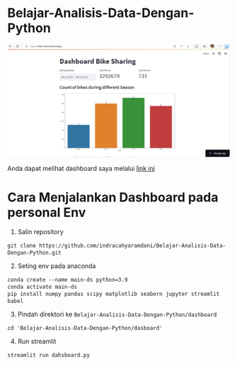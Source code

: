 # Belajar-Analisis-Data-Dengan-Python
![](https://github.com/indracahyaramdani/Belajar-Analisis-Data-Dengan-Python/blob/main/dashboard/Dashboard.png?raw=true)

Anda dapat melihat dashboard saya melalui [link ini](https://bike-indra.streamlit.app/)

# Cara Menjalankan Dashboard pada personal Env
1. Salin repository
```
git clone https://github.com/indracahyaramdani/Belajar-Analisis-Data-Dengan-Python.git
```
2. Seting env pada anaconda
```
conda create --name main-ds python=3.9
conda activate main-ds
pip install numpy pandas scipy matplotlib seaborn jupyter streamlit babel

```
3. Pindah direktori ke `Belajar-Analisis-Data-Dengan-Python/dashboard`
```
cd 'Belajar-Analisis-Data-Dengan-Python/dasboard'
```
4. Run streamlit
```
streamlit run dahsboard.py
```

